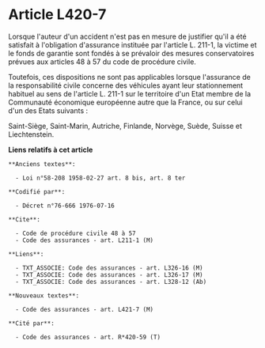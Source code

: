 # Article L420-7

Lorsque l'auteur d'un accident n'est pas en mesure de justifier qu'il a été satisfait à l'obligation d'assurance instituée
par l'article L. 211-1, la victime et le fonds de garantie sont fondés à se prévaloir des mesures conservatoires prévues aux
articles 48 à 57 du code de procédure civile.

Toutefois, ces dispositions ne sont pas applicables lorsque l'assurance de la responsabilité civile concerne des véhicules
ayant leur stationnement habituel au sens de l'article L. 211-1 sur le territoire d'un Etat membre de la Communauté
économique européenne autre que la France, ou sur celui d'un des Etats suivants :

Saint-Siège, Saint-Marin, Autriche, Finlande, Norvège, Suède, Suisse et Liechtenstein.

**Liens relatifs à cet article**

	**Anciens textes**:

	  - Loi n°58-208 1958-02-27 art. 8 bis, art. 8 ter

	**Codifié par**:

	  - Décret n°76-666 1976-07-16

	**Cite**:

	  - Code de procédure civile 48 à 57
	  - Code des assurances - art. L211-1 (M)

	**Liens**:

	  - TXT_ASSOCIE: Code des assurances - art. L326-16 (M)
	  - TXT_ASSOCIE: Code des assurances - art. L326-17 (M)
	  - TXT_ASSOCIE: Code des assurances - art. L328-12 (Ab)

	**Nouveaux textes**:

	  - Code des assurances - art. L421-7 (M)

	**Cité par**:

	  - Code des assurances - art. R*420-59 (T)
